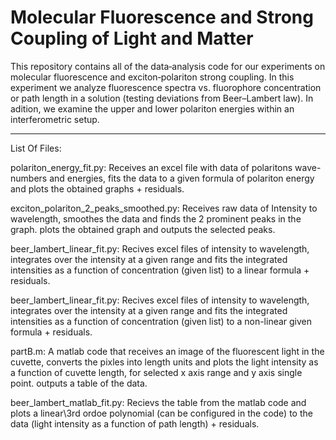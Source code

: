# Molecular Fluorescence and Strong Coupling of Light and Matter

This repository contains all of the data‑analysis code for our experiments on molecular fluorescence and exciton‑polariton strong coupling. In this experiment we analyze fluorescence spectra vs. fluorophore concentration or path length in a solution (testing deviations from Beer–Lambert law).  In adition, we examine the upper and lower polariton energies within an interferometric setup.

---
List Of Files:

polariton_energy_fit.py:
Receives an excel file with data of polaritons wave-numbers and energies, fits the data to a given formula of polariton energy and plots the obtained graphs + residuals.

exciton_polariton_2_peaks_smoothed.py:
Receives raw data of Intensity to wavelength, smoothes the data and finds the 2 prominent peaks in the graph. plots the obtained graph and outputs the selected peaks.

beer_lambert_linear_fit.py:
Recives excel files of intensity to wavelength, integrates over the intensity at a given range and fits the integrated intensities as a function of concentration (given list) to a linear formula + residuals.

beer_lambert_linear_fit.py:
Recives excel files of intensity to wavelength, integrates over the intensity at a given range and fits the integrated intensities as a function of concentration (given list) to a non-linear given formula + residuals.

partB.m:
A matlab code that receives an image of the fluorescent light in the cuvette, converts the pixles into length units and plots the light intensity as a function of cuvette length, for selected x axis range and y axis single point. outputs a table of the data.

beer_lambert_matlab_fit.py:
Recievs the table from the matlab code and plots a linear\3rd ordoe polynomial (can be configured in the code) to the data (light intensity as a function of path length) + residuals.
